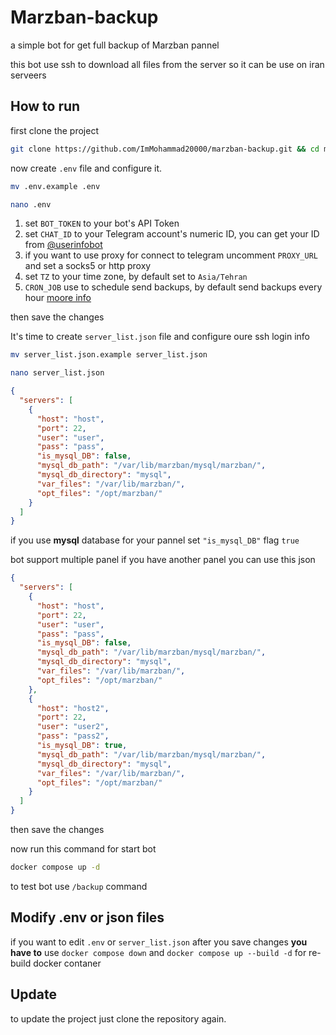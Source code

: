 # Marzban-backup
a simple bot for get full backup of Marzban pannel

this bot use ssh to download all files from the server so it can be use on iran serveers

## How to run

first clone the project 

```bash
git clone https://github.com/ImMohammad20000/marzban-backup.git && cd marzban-backup
```

now create `.env` file and configure it.

```bash
mv .env.example .env
```

```bash
nano .env
```

1. set `BOT_TOKEN` to your bot's API Token
2. set `CHAT_ID` to your Telegram account's numeric ID, you can get your ID from [@userinfobot](https://t.me/userinfobot)
3. if you want to use proxy for connect to telegram uncomment `PROXY_URL` and set a socks5 or http proxy 
4. set `TZ` to your time zone, by default set to `Asia/Tehran`
5. `CRON_JOB` use to schedule send backups, by default send backups every hour [moore info](https://crontab.guru/examples.html)

then save the changes

It's time to create `server_list.json` file and configure oure ssh login info 

```bash
mv server_list.json.example server_list.json
```

```bash
nano server_list.json
```

```json
{
  "servers": [
    {
      "host": "host",
      "port": 22,
      "user": "user",
      "pass": "pass",
      "is_mysql_DB": false,
      "mysql_db_path": "/var/lib/marzban/mysql/marzban/",
      "mysql_db_directory": "mysql",
      "var_files": "/var/lib/marzban/",
      "opt_files": "/opt/marzban/"
    }
  ]
}
```

if you use **mysql** database for your pannel set `"is_mysql_DB"` flag `true`

bot support multiple panel if you have another panel you can use this json

```json
{
  "servers": [
    {
      "host": "host",
      "port": 22,
      "user": "user",
      "pass": "pass",
      "is_mysql_DB": false,
      "mysql_db_path": "/var/lib/marzban/mysql/marzban/",
      "mysql_db_directory": "mysql",
      "var_files": "/var/lib/marzban/",
      "opt_files": "/opt/marzban/"
    },
    {
      "host": "host2",
      "port": 22,
      "user": "user2",
      "pass": "pass2",
      "is_mysql_DB": true,
      "mysql_db_path": "/var/lib/marzban/mysql/marzban/",
      "mysql_db_directory": "mysql",
      "var_files": "/var/lib/marzban/",
      "opt_files": "/opt/marzban/"
    }
  ]
}
```

then save the changes

now run this command for start bot


```bash
docker compose up -d
```

to test bot use `/backup` command

## Modify .env or json files

if you want to edit `.env` or `server_list.json` after you save changes **you have to** use `docker compose down` and `docker compose up --build -d` for re-build docker contaner

## Update

to update the project just clone the repository again.
